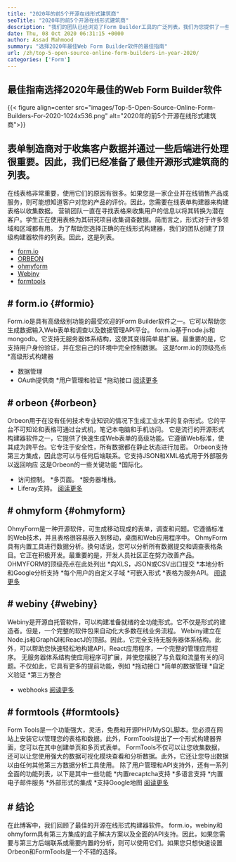 ```yaml
---
title: "2020年的前5个开源在线形式建筑商" 
seoTitle: "2020年的前5个开源在线形式建筑商" 
description: "我们的团队已经浏览了Form Builder工具的广泛列表，我们为您提供了一些简短的在线形式构建器软件。" 
date: Thu, 08 Oct 2020 06:31:15 +0000
author: Assad Mahmood
summary: "选择2020年最佳Web Form Builder软件的最佳指南" 
url: /zh/top-5-open-source-online-form-builders-in-year-2020/
categories: ['Form']
---
```


## 最佳指南选择2020年最佳的Web Form Builder软件

{{< figure align=center src="images/Top-5-Open-Source-Online-Form-Builders-For-2020-1024x536.png" alt="2020年的前5个开源在线形式建筑商">}}


## 表单制造商对于收集客户数据并通过一些后端进行处理很重要。因此，我们已经准备了最佳开源形式建筑商的列表。
在线表格非常重要，使用它们的原因有很多。如果您是一家企业并在线销售产品或服务，则可能想知道客户对您的产品的评价。因此，您需要在线表单构建器来构建表格以收集数据。
营销团队一直在寻找表格来收集用户的信息以将其转换为潜在客户。学生正在使用表格为其研究项目收集调查数据。简而言之，形式对于许多领域和区域都有用。
为了帮助您选择正确的在线形式构建器，我们的团队创建了顶级构建器软件的列表。因此，这是列表。
  * [form.io][1]
  * [ORBEON][2]
  * [ohmyform][3]
  * [Webiny][4]
  * [formtools][5]

## # **form.io**    {#formio}
Form.io是具有高级级别功能的最受欢迎的Form Builder软件之一。它可以帮助您生成数据输入Web表单和调查以及数据管理API平台。
form.io基于node.js和mongodb。它支持无服务器体系结构，这使其变得简单易扩展。最重要的是，它支持用户身份验证，并在您自己的环境中完全控制数据。
这是form.io的顶级亮点
  *高级形式构建器
  * 数据管理
  * OAuth提供商
  *用户管理和验证
  *拖动接口
    [阅读更多][6]

## # **orbeon**    {#orbeon}
Orbeon用于在没有任何技术专业知识的情况下生成工业水平的复杂形式。它的平台不可知论和表格可通过台式机，笔记本电脑和手机访问。
它是流行的开源形式构建器软件之一，它提供了快速生成Web表单的高级功能。它遵循Web标准，使其成为跨平台。它专注于安全性，所有数据都在静止状态进行加密。
Orbeon支持第三方集成，因此您可以与任何后端联系。它支持JSON和XML格式用于外部服务以返回响应
这是Orbeon的一些关键功能
  *国际化。
  * 访问控制。
  *多页面。
  *服务器堆栈。
  * Liferay支持。
    [阅读更多][7]

## # **ohmyform**    {#ohmyform}
OhmyForm是一种开源软件，可生成移动现成的表单，调查和问题。它遵循标准的Web技术，并且表格很容易嵌入到移动，桌面和Web应用程序中。
OhmyForm具有内置工具进行数据分析。换句话说，您可以分析所有数据提交和调查表格条目。它正在积极开发。最重要的是，开发人员社区正在努力改善产品。
OHMYFORM的顶级亮点在此处列出
  *向XLS，JSON或CSV出口提交
  *本地分析和Google分析支持
  *每个用户的自定义子域
  *可嵌入形式
  *表格为服务API。
    [阅读更多][8]

## # **webiny**    {#webiny}
Webiny是开源自托管软件，可以构建准备就绪的全功能形式。它不仅是形式的建造者。但是，一个完整的软件包来自动化大多数在线业务流程。
Webiny建立在Node.js和GraphQl和ReactJ的顶部。因此，它完全支持无服务器体系结构。此外，可以帮助您快速轻松地构建API，React应用程序，一个完整的管理应用程序。
无服务器体系结构使应用程序可扩展，并使您摆脱了与负载和流量有关的问题。不仅如此，它具有更多的提前功能，例如
  *拖动接口
  *简单的数据管理
  *自定义验证
  *第三方整合
  * webhooks
    [阅读更多][9]

## # **formtools**    {#formtools}
Form Tools是一个功能强大，灵活，免费和开源PHP/MySQL脚本。您必须在网站上安装它以管理您的表格和数据。此外，FormTools提出了一个形式构建器界面，您可以在其中创建单页和多页式表单。
FormTools不仅可以让您收集数据，还可以让您使用强大的数据可视化模块查看和分析数据。此外，它还让您导出数据以由任何其他第三方数据分析工具使用。
除了用户管理和API支持外，还有一系列全面的功能列表，以下是其中一些功能
  *内置recaptcha支持
  *多语言支持
  *内置电子邮件服务
  *外部形式的集成
  *支持Google地图
    [阅读更多][10]

## # 结论
在此博客中，我们回顾了最佳的开源在线形式构建器软件。 form.io，webiny和ohmyform具有第三方集成的盒子解决方案以及全面的API支持。因此，如果您需要与第三方后端联系或需要内置的分析，则可以使用它们。如果您只想快速设置Orbeon和FormTools是一个不错的选择。

  
[1]: #formio
[2]: #orbeon
[3]: #ohmyform
[4]: #webiny
[5]: #formtools
[6]: https://products.containerize.com/form/formio
[7]: https://products.containerize.com/form/orbeon
[8]: https://products.containerize.com/form/ohmyform
[9]: https://products.containerize.com/form/webiny
[10]: https://products.containerize.com/form/formtools

